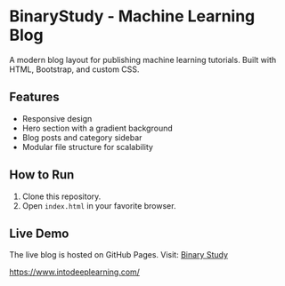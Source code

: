 # BinaryStudy - Machine Learning Blog
A modern blog layout for publishing machine learning tutorials. Built with HTML, Bootstrap, and custom CSS.

## Features
- Responsive design
- Hero section with a gradient background
- Blog posts and category sidebar
- Modular file structure for scalability

## How to Run
1. Clone this repository.
2. Open `index.html` in your favorite browser.

## Live Demo
The live blog is hosted on GitHub Pages. Visit: [Binary Study](https://shahidedu7.github.io/binarystudy/)

https://www.intodeeplearning.com/
